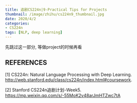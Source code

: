 ```yaml
---
title: 追剧CS224n|9-Practical Tips for Projects
thumbnail: /image/zhihu/cs224n9_thumbnail.jpg
date: 2020/4/2
categories: 
- CS224n
tags: [NLP, deep learning]
---
```


先跳过这一部分, 等做project的时候再看
<!-- more -->



## REFERENCES
[1] CS224n: Natural Language Processing with Deep Learning. http://web.stanford.edu/class/cs224n/index.html#coursework.

[2] Stanford CS224n追剧计划-Week5. https://mp.weixin.qq.com/s/-55MoK2v48arJmHTZwc7tA